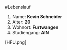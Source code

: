 #Lebenslauf

1. Name:		**Kevin Schneider**
2. Alter:		**20**
3. Wohnort:		**Furtwangen**
4. Studiengang:		**AIN**

[HFU.png]